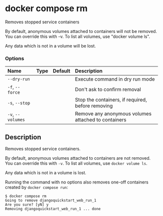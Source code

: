 # docker compose rm

<!---MARKER_GEN_START-->
Removes stopped service containers

By default, anonymous volumes attached to containers will not be removed. You
can override this with -v. To list all volumes, use "docker volume ls".

Any data which is not in a volume will be lost.

### Options

| Name              | Type | Default | Description                                         |
|:------------------|:-----|:--------|:----------------------------------------------------|
| `--dry-run`       |      |         | Execute command in dry run mode                     |
| `-f`, `--force`   |      |         | Don't ask to confirm removal                        |
| `-s`, `--stop`    |      |         | Stop the containers, if required, before removing   |
| `-v`, `--volumes` |      |         | Remove any anonymous volumes attached to containers |


<!---MARKER_GEN_END-->

## Description

Removes stopped service containers.

By default, anonymous volumes attached to containers are not removed. You can override this with `-v`. To list all
volumes, use `docker volume ls`.

Any data which is not in a volume is lost.

Running the command with no options also removes one-off containers created by `docker compose run`:

```console
$ docker compose rm
Going to remove djangoquickstart_web_run_1
Are you sure? [yN] y
Removing djangoquickstart_web_run_1 ... done
```
